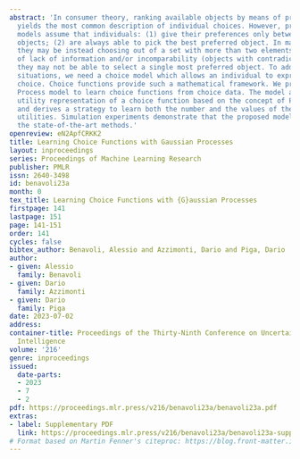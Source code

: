```yaml
---
abstract: 'In consumer theory, ranking available objects by means of preference relations
  yields the most common description of individual choices. However, preference-based
  models assume that individuals: (1) give their preferences only between pairs of
  objects; (2) are always able to pick the best preferred object. In many situations,
  they may be instead choosing out of a set with more than two elements and, because
  of lack of information and/or incomparability (objects with contradictory characteristics),
  they may not be able to select a single most preferred object. To address these
  situations, we need a choice model which allows an individual to express a set-valued
  choice. Choice functions provide such a mathematical framework. We propose a Gaussian
  Process model to learn choice functions from choice data. The model assumes a multiple
  utility representation of a choice function based on the concept of Pareto rationalization,
  and derives a strategy to learn both the number and the values of these latent multiple
  utilities. Simulation experiments demonstrate that the proposed model outperforms
  the state-of-the-art methods.'
openreview: eN2ApfCRKK2
title: Learning Choice Functions with Gaussian Processes
layout: inproceedings
series: Proceedings of Machine Learning Research
publisher: PMLR
issn: 2640-3498
id: benavoli23a
month: 0
tex_title: Learning Choice Functions with {G}aussian Processes
firstpage: 141
lastpage: 151
page: 141-151
order: 141
cycles: false
bibtex_author: Benavoli, Alessio and Azzimonti, Dario and Piga, Dario
author:
- given: Alessio
  family: Benavoli
- given: Dario
  family: Azzimonti
- given: Dario
  family: Piga
date: 2023-07-02
address:
container-title: Proceedings of the Thirty-Ninth Conference on Uncertainty in Artificial
  Intelligence
volume: '216'
genre: inproceedings
issued:
  date-parts:
  - 2023
  - 7
  - 2
pdf: https://proceedings.mlr.press/v216/benavoli23a/benavoli23a.pdf
extras:
- label: Supplementary PDF
  link: https://proceedings.mlr.press/v216/benavoli23a/benavoli23a-supp.pdf
# Format based on Martin Fenner's citeproc: https://blog.front-matter.io/posts/citeproc-yaml-for-bibliographies/
---
```


